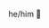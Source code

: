 he/him 🤍


<!---
jaidman/jaidman is a ✨ special ✨ repository because its `README.md` (this file) appears on your GitHub profile.
You can click the Preview link to take a look at your changes.
--->
